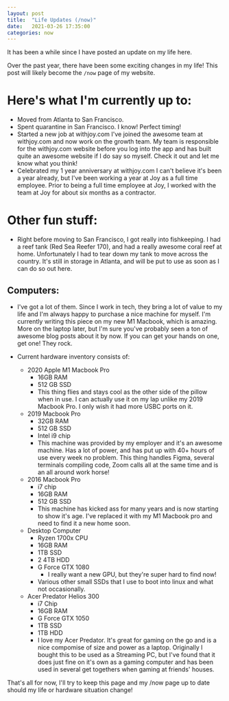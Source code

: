 ```yaml
---
layout: post
title:  "Life Updates (/now)"
date:   2021-03-26 17:35:00
categories: now
---
```


It has been a while since I have posted an update on my life here.

Over the past year, there have been some exciting changes in my life!
This post will likely become the ```/now``` page of my website.

# Here's what I'm currently up to:
* Moved from Atlanta to San Francisco.
* Spent quarantine in San Francisco. I know! Perfect timing!
* Started a new job at withjoy.com I've joined the awesome team at withjoy.com and now work on the growth team.
My team is responsible for the withjoy.com website before you log into the app and has built quite an awesome website if I do say so myself. Check it out and let me know what you think!
* Celebrated my 1 year anniversary at withjoy.com
I can't believe it's been a year already, but I've been working a year at Joy as a full time employee. Prior to being a full time employee at Joy, I worked with the team at Joy for about six months as a contractor.

# Other fun stuff:
* Right before moving to San Francisco, I got really into fishkeeping.
I had a reef tank (Red Sea Reefer 170), and had a really awesome coral reef at home. Unfortunately I had to tear down my tank to move across the country. It's still in storage in Atlanta, and will be put to use as soon as I can do so out here.

## Computers:
* I've got a lot of them. Since I work in tech, they bring a lot of value to my life and I'm always happy to purchase a nice machine for myself. I'm currently writing this piece on my new M1 Macbook, which is amazing. More on the laptop later, but I'm sure you've probably seen a ton of awesome blog posts about it by now. If you can get your hands on one, get one! They rock.

* Current hardware inventory consists of:
    * 2020 Apple M1 Macbook Pro
        * 16GB RAM
        * 512 GB SSD
        * This thing flies and stays cool as the other side of the pillow when in use. I can actually use it on my lap unlike my 2019 Macbook Pro. I only wish it had more USBC ports on it.
    * 2019 Macbook Pro
        * 32GB RAM
        * 512 GB SSD
        * Intel i9 chip
        * This machine was provided by my employer and it's an awesome machine. Has a lot of power, and has put up with 40+ hours of use every week no problem. This thing handles Figma, several terminals compiling code, Zoom calls all at the same time and is an all around work horse!
    * 2016 Macbook Pro
        * i7 chip
        * 16GB RAM
        * 512 GB SSD
        * This machine has kicked ass for many years and is now starting to show it's age. I've replaced it with my M1 Macbook pro and need to find it a new home soon.
    * Desktop Computer
        * Ryzen 1700x CPU
        * 16GB RAM
        * 1TB SSD
        * 2 4TB HDD
        * G Force GTX 1080
            * I really want a new GPU, but they're super hard to find now!
        * Various other small SSDs that I use to boot into linux and what not occasionally.
    * Acer Predator Helios 300
        * i7 Chip
        * 16GB RAM
        * G Force GTX 1050
        * 1TB SSD
        * 1TB HDD
        * I love my Acer Predator. It's great for gaming on the go and is a nice compomise of size and power as a laptop. Originally I bought this to be used as a Streaming PC, but I've found that it does just fine on it's own as a gaming computer and has been used in several get togethers when gaming at friends' houses.

That's all for now, I'll try to keep this page and my /now page up to date should my life or hardware situation change!
